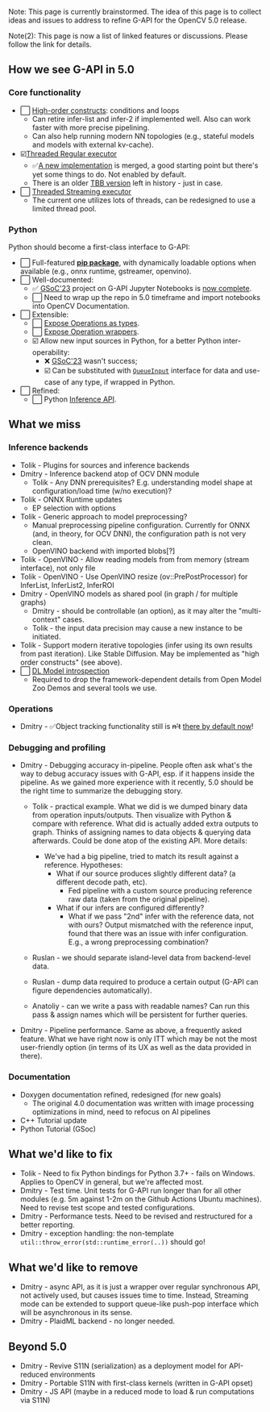 Note: This page is currently brainstormed. The idea of this page is to collect ideas and issues to address to refine G-API for the OpenCV 5.0 release.

Note(2): This page is now a list of linked features or discussions. Please follow the link for details.

## How we see G-API in 5.0

### Core functionality

- ⬜ [High-order constructs](https://github.com/orgs/g-api-org/discussions/16): conditions and loops
  - Can retire infer-list and infer-2 if implemented well. Also can work faster with more precise pipelining.
  - Can also help running modern NN topologies (e.g., stateful models and models with external kv-cache).
- ☑️[Threaded Regular executor](https://github.com/orgs/g-api-org/discussions/13)
  - ✅[A new implementation](https://github.com/opencv/opencv/pull/24845) is merged, a good starting point but there's yet some things to do. Not enabled by default.
  - There is an older [TBB version](https://github.com/opencv/opencv/pull/19551) left in history - just in case.
- ⬜ [Threaded Streaming executor](https://github.com/orgs/g-api-org/discussions/15)
  - The current one utilizes lots of threads, can be redesigned to use a limited thread pool.

### Python

Python should become a first-class interface to G-API:
- ⬜ Full-featured [**pip package**](https://github.com/orgs/g-api-org/discussions/4), with dynamically loadable options when available (e.g., onnx runtime, gstreamer, openvino).
- ⬜ Well-documented:
  - ✅ [GSoC'23](https://github.com/opencv/opencv/wiki/GSoC_2023#idea-g-api-a-complete-python-tutorial) project on G-API Jupyter Notebooks is [now complete](https://github.com/g-api-org/tutorials-py/pull/1).
  - ⬜ Need to wrap up the repo in 5.0 timeframe and import notebooks into OpenCV Documentation.
- ⬜ Extensible:
  - ⬜ [Expose Operations as types](https://github.com/orgs/g-api-org/discussions/5).
  - ⬜ [Expose Operation wrappers](https://github.com/orgs/g-api-org/discussions/6).
  - ☑️ Allow new input sources in Python, for a better Python inter-operability:
    - ❌ [GSoC'23](https://github.com/opencv/opencv/wiki/GSoC_2023#idea-g-api-implement-custom-stream-sources-in-python) wasn't success;
    - ☑️ Can be substituted with [`QueueInput`](https://github.com/opencv/opencv/pull/24178) interface for data and use-case of any type, if wrapped in Python.
- ⬜ Refined:
  - ⬜ Python [Inference API](https://github.com/orgs/g-api-org/discussions/7).

## What we miss

### Inference backends

- Tolik - Plugins for sources and inference backends
- Dmitry - Inference backend atop of OCV DNN module
  - Tolik - Any DNN prerequisites? E.g. understanding model shape at configuration/load time (w/no execution)?
- Tolik - ONNX Runtime updates
  - EP selection with options
- Tolik - Generic approach to model preprocessing?
  - Manual preprocessing pipeline configuration. Currently for ONNX (and, in theory, for OCV DNN), the configuration path is not very clean.
  - OpenVINO backend with imported blobs[?]
- Tolik - OpenVINO - Allow reading models from from memory (stream interface), not only file
- Tolik - OpenVINO - Use OpenVINO resize (ov::PrePostProcessor) for InferList, InferList2, InferROI
- Dmitry - OpenVINO models as shared pool (in graph / for multiple graphs)
  - Dmitry - should be controllable (an option), as it may alter the "multi-context" cases.
  - Tolik - the input data precision may cause a new instance to be initiated.
- Tolik - Support modern iterative topologies (infer using its own results from past iteration). Like Stable Diffusion. May be implemented as "high order constructs" (see above).
- ⬜ [DL Model introspection](https://github.com/orgs/g-api-org/discussions/3)
  - Required to drop the framework-dependent details from Open Model Zoo Demos and several tools we use.

### Operations

- Dmitry - ✅Object tracking functionality still is ~~n't~~ [there by default now](https://github.com/opencv/opencv/pull/24224)! 

### Debugging and profiling

- Dmitry - Debugging accuracy in-pipeline. People often ask what's the way to debug accuracy issues with G-API, esp. if it happens inside the pipeline. As we gained more experience with it recently, 5.0 should be the right time to summarize the debugging story.

  - Tolik - practical example. What we did is we dumped binary data from operation inputs/outputs. Then visualize with Python & compare with reference. What did is actually added extra outputs to graph. Thinks of assigning names to data objects & querying data afterwards. Could be done atop of the existing API. More details:
    - We've had a big pipeline, tried to match its result against a reference. Hypotheses:
      - What if our source produces slightly different data? (a different decode path, etc).
        - Fed pipeline with a custom source producing reference raw data (taken from the original pipeline).
      - What if our infers are configured differently?
        - What if we pass "2nd" infer with the reference data, not with ours? Output mismatched with the reference input, found that there was an issue with infer configuration. E.g., a wrong preprocessing combination?

  - Ruslan - we should separate island-level data from backend-level data.
  - Ruslan - dump data required to produce a certain output (G-API can figure dependencies automatically).
  - Anatoliy - can we write a pass with readable names? Can run this pass & assign names which will be persistent for further queries. 

- Dmitry - Pipeline performance. Same as above, a frequently asked feature. What we have right now is only ITT which may be not the most user-friendly option (in terms of its UX as well as the data provided in there).

### Documentation

- Doxygen documentation refined, redesigned (for new goals)
  - The original 4.0 documentation was written with image processing optimizations in mind, need to refocus on AI pipelines
- C++ Tutorial update
- Python Tutorial (GSoc)

## What we'd like to fix

- Tolik - Need to fix Python bindings for Python 3.7+ - fails on Windows. Applies to OpenCV in general, but we're affected most.
- Dmitry - Test time. Unit tests for G-API run longer than for all other modules (e.g. 5m against 1-2m on the Github Actions Ubuntu machines). Need to revise test scope and tested configurations.
- Dmitry - Performance tests. Need to be revised and restructured for a better reporting.
- Dmitry - exception handling: the non-template `util::throw_error(std::runtime_error(..))` should go!

## What we'd like to remove

- Dmitry - async API, as it is just a wrapper over regular synchronous API, not actively used, but causes issues time to time. Instead, Streaming mode can be extended to support queue-like push-pop interface which will be asynchronous in its sense.
- Dmitry - PlaidML backend - no longer needed.

## Beyond 5.0

- Dmitry - Revive S11N (serialization) as a deployment model for API-reduced environments
- Dmitry - Portable S11N with first-class kernels (written in G-API opset)
- Dmitry - JS API (maybe in a reduced mode to load & run computations via S11N)